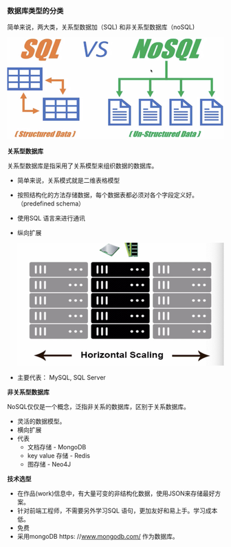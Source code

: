 ### 数据库类型的分类

简单来说，两大类，关系型数据加（SQL) 和非关系型数据库（noSQL)

![1665040143081](image/5-1非关系数据库对阵关系型数据库/1665040143081.png)

**关系型数据库**

关系型数据库是指采用了关系模型来组织数据的数据库。

* 简单来说，关系模式就是二维表格模型
* 按照结构化的方法存储数据，每个数据表都必须对各个字段定义好。
  （predefined schema）
* 使用SQL 语言来进行通讯
* 纵向扩展

  ![1665040685503](image/5-1非关系数据库对阵关系型数据库/1665040685503.png)
* 主要代表： MySQL, SQL Server

**非关系型数据库**

NoSQL仅仅是一个概念，泛指非关系的数据库，区别于关系数据库。

* 灵活的数据模型。
* 横向扩展
* 代表
  * 文档存储 - MongoDB
  * key value 存储 - Redis
  * 图存储 - Neo4J

**技术选型**

* 在作品(work)信息中，有大量可变的非结构化数据，使用JSON来存储最好方案。
* 针对前端工程师，不需要另外学习SQL 语句，更加友好和易上手。学习成本低。
* 免费
* 采用mongoDB https: //www.mongodb.com/ 作为数据库。

